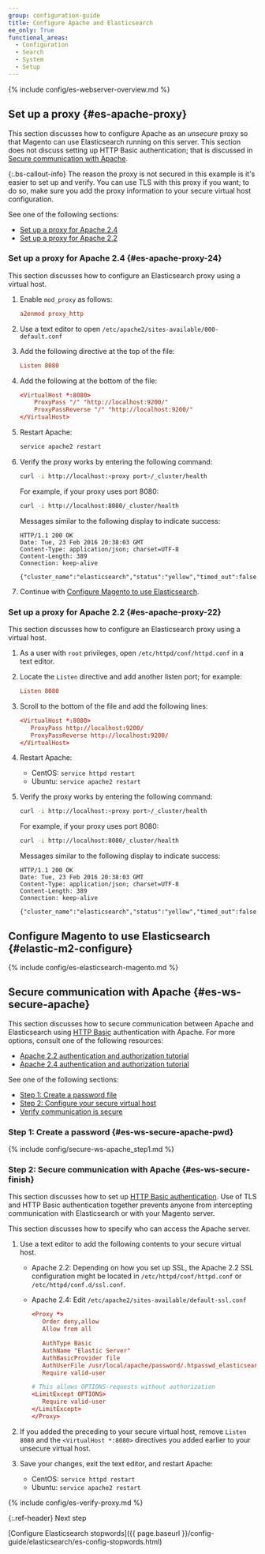 ```yaml
---
group: configuration-guide
title: Configure Apache and Elasticsearch
ee_only: True
functional_areas:
  - Configuration
  - Search
  - System
  - Setup
---
```


{% include config/es-webserver-overview.md %}

## Set up a proxy {#es-apache-proxy}

This section discusses how to configure Apache as an *unsecure* proxy so that Magento can use Elasticsearch running on this server. This section does not discuss setting up HTTP Basic authentication; that is discussed in [Secure communication with Apache](#es-ws-secure-apache).

 {:.bs-callout-info}
The reason the proxy is not secured in this example is it's easier to set up and verify. You can use TLS with this proxy if you want; to do so, make sure you add the proxy information to your secure virtual host configuration.

See one of the following sections:

*  [Set up a proxy for Apache 2.4](#es-apache-proxy-24)
*  [Set up a proxy for Apache 2.2](#es-apache-proxy-22)

### Set up a proxy for Apache 2.4 {#es-apache-proxy-24}

This section discusses how to configure an Elasticsearch proxy using a virtual host.

1. Enable `mod_proxy` as follows:

   ```conf
   a2enmod proxy_http
   ```

1. Use a text editor to open `/etc/apache2/sites-available/000-default.conf`
1. Add the following directive at the top of the file:

   ```conf
   Listen 8080
   ```

1. Add the following at the bottom of the file:

   ```conf
   <VirtualHost *:8080>
       ProxyPass "/" "http://localhost:9200/"
       ProxyPassReverse "/" "http://localhost:9200/"
   </VirtualHost>
   ```

1. Restart Apache:

   ```bash
   service apache2 restart
   ```

1. Verify the proxy works by entering the following command:

   ```bash
   curl -i http://localhost:<proxy port>/_cluster/health
   ```

   For example, if your proxy uses port 8080:

   ```bash
   curl -i http://localhost:8080/_cluster/health
   ```

   Messages similar to the following display to indicate success:

   ```terminal
   HTTP/1.1 200 OK
   Date: Tue, 23 Feb 2016 20:38:03 GMT
   Content-Type: application/json; charset=UTF-8
   Content-Length: 389
   Connection: keep-alive

   {"cluster_name":"elasticsearch","status":"yellow","timed_out":false,"number_of_nodes":1,"number_of_data_nodes":1,"active_primary_shards":5,"active_shards":5,"relocating_shards":0,"initializing_shards":0,"unassigned_shards":5,"delayed_unassigned_shards":0,"number_of_pending_tasks":0,"number_of_in_flight_fetch":0,"task_max_waiting_in_queue_millis":0,"active_shards_percent_as_number":50.0}
   ```

1. Continue with [Configure Magento to use Elasticsearch](#elastic-m2-configure).

### Set up a proxy for Apache 2.2 {#es-apache-proxy-22}

This section discusses how to configure an Elasticsearch proxy using a virtual host.

1. As a user with `root` privileges, open `/etc/httpd/conf/httpd.conf` in a text editor.

1. Locate the `Listen` directive and add another listen port; for example:

   ```conf
   Listen 8080
   ```

1. Scroll to the bottom of the file and add the following lines:

   ```conf
   <VirtualHost *:8080>
      ProxyPass http://localhost:9200/
      ProxyPassReverse http://localhost:9200/
   </VirtualHost>
   ```

1. Restart Apache:

   *  CentOS: `service httpd restart`
   *  Ubuntu: `service apache2 restart`

1. Verify the proxy works by entering the following command:

   ```bash
   curl -i http://localhost:<proxy port>/_cluster/health
   ```

   For example, if your proxy uses port 8080:

   ```bash
   curl -i http://localhost:8080/_cluster/health
   ```

   Messages similar to the following display to indicate success:

   ```terminal
   HTTP/1.1 200 OK
   Date: Tue, 23 Feb 2016 20:38:03 GMT
   Content-Type: application/json; charset=UTF-8
   Content-Length: 389
   Connection: keep-alive

   {"cluster_name":"elasticsearch","status":"yellow","timed_out":false,"number_of_nodes":1,"number_of_data_nodes":1,"active_primary_shards":5,"active_shards":5,"relocating_shards":0,"initializing_shards":0,"unassigned_shards":5,"delayed_unassigned_shards":0,"number_of_pending_tasks":0,"number_of_in_flight_fetch":0,"task_max_waiting_in_queue_millis":0,"active_shards_percent_as_number":50.0}
   ```

## Configure Magento to use Elasticsearch {#elastic-m2-configure}

{% include config/es-elasticsearch-magento.md %}

## Secure communication with Apache {#es-ws-secure-apache}

This section discusses how to secure communication between Apache and Elasticsearch using [HTTP Basic](http://tools.ietf.org/html/rfc2617) authentication with Apache. For more options, consult one of the following resources:

*  [Apache 2.2 authentication and authorization tutorial](http://httpd.apache.org/docs/2.2/howto/auth.html)
*  [Apache 2.4 authentication and authorization tutorial](http://httpd.apache.org/docs/2.4/howto/auth.html)

See one of the following sections:

*  [Step 1: Create a password file](#es-ws-secure-apache-pwd)
*  [Step 2: Configure your secure virtual host](#es-ws-secure-finish)
*  [Verify communication is secure](#es-ws-secure-verify)

### Step 1: Create a password {#es-ws-secure-apache-pwd}

{% include config/secure-ws-apache_step1.md %}

### Step 2: Secure communication with Apache {#es-ws-secure-finish}

This section discusses how to set up [HTTP Basic authentication](https://httpd.apache.org/docs/2.2/howto/auth.html). Use of TLS and HTTP Basic authentication together prevents anyone from intercepting communication with Elasticsearch or with your Magento server.

This section discusses how to specify who can access the Apache server.

1. Use a text editor to add the following contents to your secure virtual host.

   *  Apache 2.2: Depending on how you set up SSL, the Apache 2.2 SSL configuration might be located in `/etc/httpd/conf/httpd.conf` or `/etc/httpd/conf.d/ssl.conf`.

   *  Apache 2.4: Edit `/etc/apache2/sites-available/default-ssl.conf`

      ```conf
      <Proxy *>
         Order deny,allow
         Allow from all

         AuthType Basic
         AuthName "Elastic Server"
         AuthBasicProvider file
         AuthUserFile /usr/local/apache/password/.htpasswd_elasticsearch
         Require valid-user

      # This allows OPTIONS-requests without authorization
      <LimitExcept OPTIONS>
         Require valid-user
      </LimitExcept>
      </Proxy>
      ```

1. If you added the preceding to your secure virtual host, remove `Listen 8080` and the `<VirtualHost *:8080>` directives you added earlier to your unsecure virtual host.
1. Save your changes, exit the text editor, and restart Apache:

   *  CentOS: `service httpd restart`
   *  Ubuntu: `service apache2 restart`

{% include config/es-verify-proxy.md %}

{:.ref-header}
Next step

[Configure Elasticsearch stopwords]({{ page.baseurl }}/config-guide/elasticsearch/es-config-stopwords.html)
